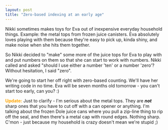 ```yaml
---
layout: post
title: "Zero-based indexing at an early age"
---
```


<p>Nikki sometimes makes toys for Eva out of inexpensive everyday household things. Example: the metal tops from frozen juice canisters. Eva absolutely loves playing with them because they're easy to pick up, kinda shiny, and make noise when she hits them together.</p>
<p>So Nikki decided to "make" some more of the juice tops for Eva to play with and put numbers on them so that she can start to work with numbers. Nikki called and asked "should I use either a number 'ten' or a number 'zero'? Without hesitation, I said "zero". </p>
<p>We're going to start her off right with zero-based counting. We'll have her writing code in no time. Eva will be seven months old tomorrow - you can't start too early, can you? :)</p>
<p><font color="#ffa500"><strong>Update:</strong> </font>Just to clarify - I'm serious about the metal tops. They are <strong><em>not</em></strong> sharp ones that you have to cut off with a can opener or anything. I'm talking about the frozen Dole juice cans where you pull a zip-line thing to rip off the seal, and then there's a metal cap with round edges. Nothing sharp. C'mon - just because my household is crazy doesn't mean we're stupid ;) </p>
 
